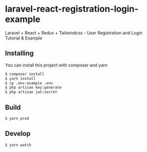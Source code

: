 # laravel-react-registration-login-example

Laravel + React + Redux + Tailwindcss - User Registration and Login Tutorial & Example

## Installing

You can install this project with composer and yarn

``` bash
$ composer install
$ yarn install
$ cp .env.example .env
$ php artisan key:generate
$ php artisan jwt:secret
```

## Build

``` bash
$ yarn prod
```

## Develop
``` bash
$ yarn watch
```
